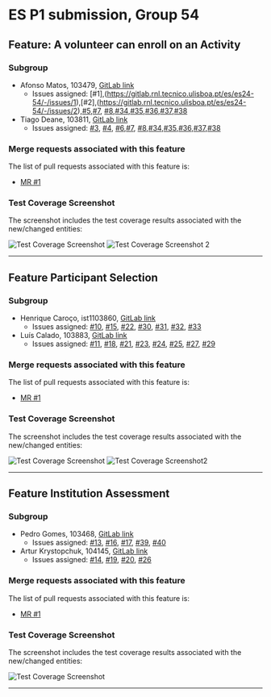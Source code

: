 # ES P1 submission, Group 54

## Feature: A volunteer can enroll on an Activity

### Subgroup
- Afonso Matos, 103479, [GitLab link](https://gitlab.rnl.tecnico.ulisboa.pt/ist103479)
    + Issues assigned: [#1],(https://gitlab.rnl.tecnico.ulisboa.pt/es/es24-54/-/issues/1),[#2],(https://gitlab.rnl.tecnico.ulisboa.pt/es/es24-54/-/issues/2),[#5](https://gitlab.rnl.tecnico.ulisboa.pt/es/es24-54/-/issues/5),[#7](https://gitlab.rnl.tecnico.ulisboa.pt/es/es24-54/-/issues/7), [#8](https://gitlab.rnl.tecnico.ulisboa.pt/es/es24-54/-/issues/8),[#34](https://gitlab.rnl.tecnico.ulisboa.pt/es/es24-54/-/issues/34),[#35](https://gitlab.rnl.tecnico.ulisboa.pt/es/es24-54/-/issues/35),[#36](https://gitlab.rnl.tecnico.ulisboa.pt/es/es24-54/-/issues/36),[#37](https://gitlab.rnl.tecnico.ulisboa.pt/es/es24-54/-/issues/37),[#38](https://gitlab.rnl.tecnico.ulisboa.pt/es/es24-54/-/issues/38)
- Tiago Deane, 103811, [GitLab link](https://gitlab.rnl.tecnico.ulisboa.pt/ist1103811)
  + Issues assigned: [#3](https://gitlab.rnl.tecnico.ulisboa.pt/es/es24-54/-/issues/3), [#4](https://gitlab.rnl.tecnico.ulisboa.pt/es/es24-54/-/issues/4), [#6](https://gitlab.rnl.tecnico.ulisboa.pt/es/es24-54/-/issues/6),[#7](https://gitlab.rnl.tecnico.ulisboa.pt/es/es24-54/-/issues/7), [#8](https://gitlab.rnl.tecnico.ulisboa.pt/es/es24-54/-/issues/8),[#34](https://gitlab.rnl.tecnico.ulisboa.pt/es/es24-54/-/issues/34),[#35](https://gitlab.rnl.tecnico.ulisboa.pt/es/es24-54/-/issues/35),[#36](https://gitlab.rnl.tecnico.ulisboa.pt/es/es24-54/-/issues/36),[#37](https://gitlab.rnl.tecnico.ulisboa.pt/es/es24-54/-/issues/37),[#38](https://gitlab.rnl.tecnico.ulisboa.pt/es/es24-54/-/issues/38)

### Merge requests associated with this feature

The list of pull requests associated with this feature is:

- [MR #1](https://gitlab.rnl.tecnico.ulisboa.pt/es/es24-54/-/merge_requests/2)


### Test Coverage Screenshot

The screenshot includes the test coverage results associated with the new/changed entities:

![Test Coverage Screenshot](https://cdn.discordapp.com/attachments/1155418090666999939/1215676200270303272/image.png?ex=65fd9db0&is=65eb28b0&hm=fb5ae27725fccd30efb9833ed7a7efdac0eb709cfe1681ff2319204d9a624c5f&)
![Test Coverage Screenshot 2](https://cdn.discordapp.com/attachments/1155418090666999939/1215662736982155365/image.png?ex=65fd9126&is=65eb1c26&hm=3cb66880b495298bd0da0e405c2ee9b4543219f1f201b9e99d13226555a91758&)

---

## Feature Participant Selection

### Subgroup
- Henrique Caroço, ist1103860, [GitLab link](https://gitlab.rnl.tecnico.ulisboa.pt/ist1103860)
    + Issues assigned: [#10](https://gitlab.rnl.tecnico.ulisboa.pt/es/es24-54/-/issues/10), [#15](https://gitlab.rnl.tecnico.ulisboa.pt/es/es24-54/-/issues/15), [#22](https://gitlab.rnl.tecnico.ulisboa.pt/es/es24-54/-/issues/22), [#30](https://gitlab.rnl.tecnico.ulisboa.pt/es/es24-54/-/issues/30), [#31](https://gitlab.rnl.tecnico.ulisboa.pt/es/es24-54/-/issues/31), [#32](https://gitlab.rnl.tecnico.ulisboa.pt/es/es24-54/-/issues/32), [#33](https://gitlab.rnl.tecnico.ulisboa.pt/es/es24-54/-/issues/33)
- Luís Calado, 103883, [GitLab link](https://gitlab.rnl.tecnico.ulisboa.pt/ist1103883)
    + Issues assigned: [#11](https://gitlab.rnl.tecnico.ulisboa.pt/es/es24-54/-/issues/11), [#18](https://gitlab.rnl.tecnico.ulisboa.pt/es/es24-54/-/issues/18), [#21](https://gitlab.rnl.tecnico.ulisboa.pt/es/es24-54/-/issues/21), [#23](https://gitlab.rnl.tecnico.ulisboa.pt/es/es24-54/-/issues/23), [#24](https://gitlab.rnl.tecnico.ulisboa.pt/es/es24-54/-/issues/24), [#25](https://gitlab.rnl.tecnico.ulisboa.pt/es/es24-54/-/issues/25), [#27](https://gitlab.rnl.tecnico.ulisboa.pt/es/es24-54/-/issues/27), [#29](https://gitlab.rnl.tecnico.ulisboa.pt/es/es24-54/-/issues/29)

### Merge requests associated with this feature

The list of pull requests associated with this feature is:

- [MR #1](https://gitlab.rnl.tecnico.ulisboa.pt/es/es24-54/-/merge_requests/3)


### Test Coverage Screenshot

The screenshot includes the test coverage results associated with the new/changed entities:

![Test Coverage Screenshot](https://cdn.discordapp.com/attachments/929406739080695808/1215699372818300978/Captura_de_ecra_de_2024-03-08_14-27-56.png?ex=65fdb345&is=65eb3e45&hm=14f0ee4ccb48a4482d3420be032e5bd1f52166f487892c29a436de6ca5907d1d&)
![Test Coverage Screenshot2](https://cdn.discordapp.com/attachments/929406739080695808/1215699373267099698/Captura_de_ecra_de_2024-03-08_14-28-14.png?ex=65fdb345&is=65eb3e45&hm=db316f4365ff168942ecac98c3f3f314382cf49111b4cbf72a9f75a33f0099d3&)

---

## Feature Institution Assessment

### Subgroup
- Pedro Gomes, 103468, [GitLab link](https://gitlab.rnl.tecnico.ulisboa.pt/ist1103468)
    + Issues assigned: [#13](https://gitlab.rnl.tecnico.ulisboa.pt/es/es24-54/-/issues/13), [#16](https://gitlab.rnl.tecnico.ulisboa.pt/es/es24-54/-/issues/16), [#17](https://gitlab.rnl.tecnico.ulisboa.pt/es/es24-54/-/issues/17), [#39](https://gitlab.rnl.tecnico.ulisboa.pt/es/es24-54/-/issues/39), [#40](https://gitlab.rnl.tecnico.ulisboa.pt/es/es24-54/-/issues/40)
- Artur Krystopchuk, 104145, [GitLab link](https://gitlab.rnl.tecnico.ulisboa.pt/ist1104145)
    + Issues assigned: [#14](https://gitlab.rnl.tecnico.ulisboa.pt/es/es24-54/-/issues/14), [#19](https://gitlab.rnl.tecnico.ulisboa.pt/es/es24-54/-/issues/19), [#20](https://gitlab.rnl.tecnico.ulisboa.pt/es/es24-54/-/issues/20), [#26](https://gitlab.rnl.tecnico.ulisboa.pt/es/es24-54/-/issues/26)

### Merge requests associated with this feature

The list of pull requests associated with this feature is:

- [MR #1](https://gitlab.rnl.tecnico.ulisboa.pt/es/es24-54/-/merge_requests/4)


### Test Coverage Screenshot

The screenshot includes the test coverage results associated with the new/changed entities:

![Test Coverage Screenshot](https://cdn.discordapp.com/attachments/1210549101444472863/1215700339227885578/Screenshot_2024-03-08_at_16.39.01.png?ex=65fdb42b&is=65eb3f2b&hm=24deed755b02a00068303e37384820a3437af0fcff3b5ad6db95d0538776800d&)

---